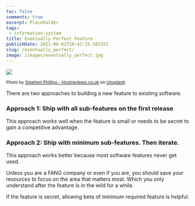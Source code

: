 ```yaml
---
toc: false
comments: true
excerpt: Placeholder 
tags:
 - information-system
title: Eventually Perfect Feature
publishDate: 2021-08-01T20:42:15.503351
slug: /eventually_perfect/
image: /images/eventually_perfect.jpg
---
```

![](/images/eventually_perfect.jpg)


<sup>Photo by <a href="https://unsplash.com/@hostreviews?utm_source=unsplash&amp;utm_medium=referral&amp;utm_content=creditCopyText">Stephen Phillips - Hostreviews.co.uk</a> on <a href="https://unsplash.com/s/photos/gmail?utm_source=unsplash&amp;utm_medium=referral&amp;utm_content=creditCopyText">Unsplash</a></sup>

There are two approaches to building a new feature to existing software.

### Approach 1: Ship with all sub-features on the first release

This approach works well when the feature is small or needs to be secret to gain a competitive advantage.

### Approach 2: Ship with minimum sub-features. Then iterate.

This approach works better because most software features never get used.

Unless you are a FANG company or even if you are, you should save your resources to focus on the area that matters most. Which you only understand after the feature is in the wild for a while. 

If the feature is secret, allowing beta of minimum required feature is helpful.